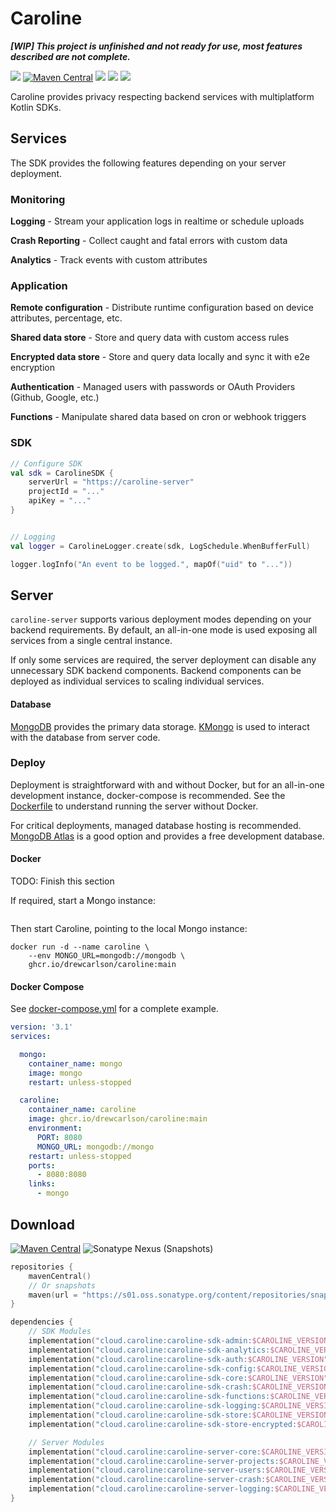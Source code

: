 # Caroline

**_[WIP] This project is unfinished and not ready for use, most features described are not complete._**

[![](https://img.shields.io/badge/-sponsor-ff69b4)](https://github.com/sponsors/DrewCarlson)
[![Maven Central](https://img.shields.io/maven-central/v/cloud.caroline/caroline-sdk-core?label=maven&color=blue)](https://search.maven.org/search?q=g:cloud.caroline)
[![](https://github.com/DrewCarlson/Caroline/workflows/Server/badge.svg)](https://github.com/DrewCarlson/Caroline/actions?query=workflow%3Aserver)
[![](https://github.com/DrewCarlson/Caroline/workflows/SDK/badge.svg)](https://github.com/DrewCarlson/Caroline/actions?query=workflow%3Asdk)
[![](https://img.shields.io/github/workflow/status/drewcarlson/caroline/Publish%20Docker%20image?label=Docker)](https://github.com/DrewCarlson/Caroline/pkgs/container/caroline)

Caroline provides privacy respecting backend services with multiplatform Kotlin SDKs.

## Services

The SDK provides the following features depending on your server deployment.


### Monitoring

**Logging** - Stream your application logs in realtime or schedule uploads

**Crash Reporting** - Collect caught and fatal errors with custom data

**Analytics** - Track events with custom attributes


### Application

**Remote configuration** - Distribute runtime configuration based on device attributes, percentage, etc.

**Shared data store** - Store and query data with custom access rules

**Encrypted data store** - Store and query data locally and sync it with e2e encryption

**Authentication** - Managed users with passwords or OAuth Providers  (Github, Google, etc.)

**Functions** - Manipulate shared data based on cron or webhook triggers


### SDK

```kotlin
// Configure SDK
val sdk = CarolineSDK {
    serverUrl = "https://caroline-server"
    projectId = "..."
    apiKey = "..."
}


// Logging
val logger = CarolineLogger.create(sdk, LogSchedule.WhenBufferFull)

logger.logInfo("An event to be logged.", mapOf("uid" to "..."))
```

## Server

`caroline-server` supports various deployment modes depending on your backend requirements.
By default, an all-in-one mode is used exposing all services from a single central instance.

If only some services are required, the server deployment can disable any unnecessary SDK backend components.
Backend components can be deployed as individual services to scaling individual services.


#### Database

[MongoDB](https://www.mongodb.com/) provides the primary data storage.
[KMongo](https://litote.org/kmongo/) is used to interact with the database from server code.

### Deploy

Deployment is straightforward with and without Docker, but for an all-in-one development instance, docker-compose is recommended.
See the [Dockerfile](Dockerfile) to understand running the server without Docker.

For critical deployments, managed database hosting is recommended.
[MongoDB Atlas](https://cloud.mongodb.com/) is a good option and provides a free development database.

#### Docker

TODO: Finish this section

If required, start a Mongo instance:
```shell

```

Then start Caroline, pointing to the local Mongo instance:
```shell
docker run -d --name caroline \
    --env MONGO_URL=mongodb://mongodb \
    ghcr.io/drewcarlson/caroline:main
```


#### Docker Compose

See [docker-compose.yml](docker-compose.yml) for a complete example.

```yaml
version: '3.1'
services:

  mongo:
    container_name: mongo
    image: mongo
    restart: unless-stopped

  caroline:
    container_name: caroline
    image: ghcr.io/drewcarlson/caroline:main
    environment:
      PORT: 8080
      MONGO_URL: mongodb://mongo
    restart: unless-stopped
    ports:
      - 8080:8080
    links:
      - mongo
```


## Download


[![Maven Central](https://img.shields.io/maven-central/v/cloud.caroline/caroline-sdk-core?label=maven&color=blue)](https://search.maven.org/search?q=g:cloud.caroline)
![Sonatype Nexus (Snapshots)](https://img.shields.io/nexus/s/cloud.caroline/caroline-sdk-core?server=https%3A%2F%2Fs01.oss.sonatype.org)

```kotlin
repositories {
    mavenCentral()
    // Or snapshots
    maven(url = "https://s01.oss.sonatype.org/content/repositories/snapshots/")
}

dependencies {
    // SDK Modules
    implementation("cloud.caroline:caroline-sdk-admin:$CAROLINE_VERSION")
    implementation("cloud.caroline:caroline-sdk-analytics:$CAROLINE_VERSION")
    implementation("cloud.caroline:caroline-sdk-auth:$CAROLINE_VERSION")
    implementation("cloud.caroline:caroline-sdk-config:$CAROLINE_VERSION")
    implementation("cloud.caroline:caroline-sdk-core:$CAROLINE_VERSION")
    implementation("cloud.caroline:caroline-sdk-crash:$CAROLINE_VERSION")
    implementation("cloud.caroline:caroline-sdk-functions:$CAROLINE_VERSION")
    implementation("cloud.caroline:caroline-sdk-logging:$CAROLINE_VERSION")
    implementation("cloud.caroline:caroline-sdk-store:$CAROLINE_VERSION")
    implementation("cloud.caroline:caroline-sdk-store-encrypted:$CAROLINE_VERSION")

    // Server Modules
    implementation("cloud.caroline:caroline-server-core:$CAROLINE_VERSION")
    implementation("cloud.caroline:caroline-server-projects:$CAROLINE_VERSION")
    implementation("cloud.caroline:caroline-server-users:$CAROLINE_VERSION")
    implementation("cloud.caroline:caroline-server-crash:$CAROLINE_VERSION")
    implementation("cloud.caroline:caroline-server-logging:$CAROLINE_VERSION")
}
```
